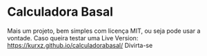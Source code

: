 # Calculadora Basal
Mais um projeto, bem simples com licença MIT, ou seja pode usar a vontade.
Caso queira testar uma Live Version: https://kurxz.github.io/calculadorabasal/
Divirta-se

